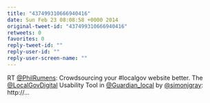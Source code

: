 ```yaml
---
title: "437499310666940416"
date: Sun Feb 23 08:08:58 +0000 2014
original-tweet-id: "437499310666940416"
retweets: 0
favorites: 0
reply-tweet-id: ""
reply-user-id: ""
reply-user-screen-name: ""
---
```

RT <a href="https://twitter.com/PhilRumens">@PhilRumens</a>: Crowdsourcing your #localgov website better. The <a href="https://twitter.com/LocalGovDigital">@LocalGovDigital</a> Usability Tool in <a href="https://twitter.com/Guardian_local">@Guardian_local</a> by <a href="https://twitter.com/simonjgray">@simonjgray</a>: http://…

